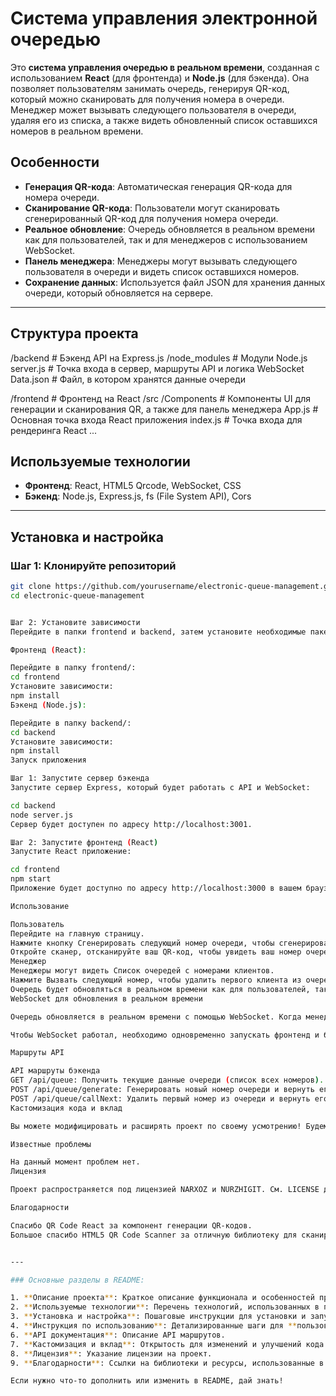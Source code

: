 # Система управления электронной очередью

Это **система управления очередью в реальном времени**, созданная с использованием **React** (для фронтенда) и **Node.js** (для бэкенда). Она позволяет пользователям занимать очередь, генерируя QR-код, который можно сканировать для получения номера в очереди. Менеджер может вызывать следующего пользователя в очереди, удаляя его из списка, а также видеть обновленный список оставшихся номеров в реальном времени.

## Особенности

- **Генерация QR-кода**: Автоматическая генерация QR-кода для номера очереди.
- **Сканирование QR-кода**: Пользователи могут сканировать сгенерированный QR-код для получения номера очереди.
- **Реальное обновление**: Очередь обновляется в реальном времени как для пользователей, так и для менеджеров с использованием WebSocket.
- **Панель менеджера**: Менеджеры могут вызывать следующего пользователя в очереди и видеть список оставшихся номеров.
- **Сохранение данных**: Используется файл JSON для хранения данных очереди, который обновляется на сервере.

---

## Структура проекта

/backend # Бэкенд API на Express.js /node_modules # Модули Node.js server.js # Точка входа в сервер, маршруты API и логика WebSocket Data.json # Файл, в котором хранятся данные очереди

/frontend # Фронтенд на React /src
/Components # Компоненты UI для генерации и сканирования QR, а также для панель менеджера App.js # Основная точка входа React приложения index.js # Точка входа для рендеринга React ...

## Используемые технологии

- **Фронтенд**: React, HTML5 Qrcode, WebSocket, CSS
- **Бэкенд**: Node.js, Express.js, fs (File System API), Cors


---

## Установка и настройка

### Шаг 1: Клонируйте репозиторий

```bash
git clone https://github.com/yourusername/electronic-queue-management.git
cd electronic-queue-management


Шаг 2: Установите зависимости
Перейдите в папки frontend и backend, затем установите необходимые пакеты.

Фронтенд (React):

Перейдите в папку frontend/:
cd frontend
Установите зависимости:
npm install
Бэкенд (Node.js):

Перейдите в папку backend/:
cd backend
Установите зависимости:
npm install
Запуск приложения

Шаг 1: Запустите сервер бэкенда
Запустите сервер Express, который будет работать с API и WebSocket:

cd backend
node server.js
Сервер будет доступен по адресу http://localhost:3001.

Шаг 2: Запустите фронтенд (React)
Запустите React приложение:

cd frontend
npm start
Приложение будет доступно по адресу http://localhost:3000 в вашем браузере.

Использование

Пользователь
Перейдите на главную страницу.
Нажмите кнопку Сгенерировать следующий номер очереди, чтобы сгенерировать QR-код с текущим номером.
Откройте сканер, отсканируйте ваш QR-код, чтобы увидеть ваш номер очереди.
Менеджер
Менеджеры могут видеть Список очередей с номерами клиентов.
Нажмите Вызвать следующий номер, чтобы удалить первого клиента из очереди и вызвать следующего.
Очередь будет обновляться в реальном времени как для пользователей, так и для менеджеров.
WebSocket для обновления в реальном времени

Очередь обновляется в реальном времени с помощью WebSocket. Когда менеджер вызывает следующий номер, очередь обновляется на всех активных клиентах (как пользователей, так и менеджеров) мгновенно. Это гарантирует синхронизацию без необходимости вручную обновлять страницу.

Чтобы WebSocket работал, необходимо одновременно запускать фронтенд и бэкенд.

Маршруты API

API маршруты бэкенда
GET /api/queue: Получить текущие данные очереди (список всех номеров).
POST /api/queue/generate: Генерировать новый номер очереди и вернуть его.
POST /api/queue/callNext: Удалить первый номер из очереди и вернуть его (вызывается менеджером).
Кастомизация кода и вклад

Вы можете модифицировать и расширять проект по своему усмотрению! Будем рады увидеть ваши улучшения и предложения.

Известные проблемы

На данный момент проблем нет.
Лицензия

Проект распространяется под лицензией NARXOZ и NURZHIGIT. См. LICENSE для получения дополнительной информации.

Благодарности

Спасибо QR Code React за компонент генерации QR-кодов.
Большое спасибо HTML5 QR Code Scanner за отличную библиотеку для сканирования QR-кодов.


---

### Основные разделы в README:

1. **Описание проекта**: Краткое описание функционала и особенностей проекта.
2. **Используемые технологии**: Перечень технологий, использованных в проекте.
3. **Установка и настройка**: Пошаговые инструкции для установки и запуска приложения.
4. **Инструкция по использованию**: Детализированные шаги для **пользователей** и **менеджеров**.
6. **API документация**: Описание API маршрутов.
7. **Кастомизация и вклад**: Открытость для изменений и улучшений кода.
8. **Лицензия**: Указание лицензии на проект.
9. **Благодарности**: Ссылки на библиотеки и ресурсы, использованные в проекте.

Если нужно что-то дополнить или изменить в README, дай знать!
